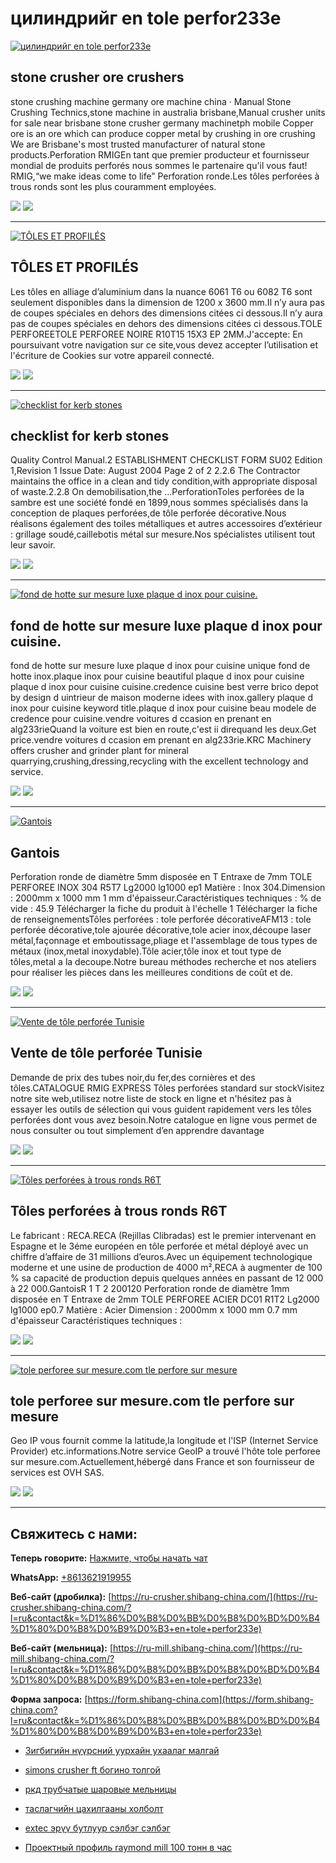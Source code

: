 # цилиндрийг en tole perfor233e

<a href="https://swt.shibang-china.com/?l=ru&img&k=%D1%86%D0%B8%D0%BB%D0%B8%D0%BD%D0%B4%D1%80%D0%B8%D0%B9%D0%B3+en+tole+perfor233e" target="_blank">![цилиндрийг en tole perfor233e](http://static.shibang-china.com/all-800x300/1251.jpg)</a>

## stone crusher ore crushers
stone crushing machine germany ore machine china &#183; Manual Stone Crushing Technics,stone machine in australia brisbane,Manual crusher units for sale near brisbane stone crusher germany machinetph mobile Copper ore is an ore which can produce copper metal by crushing in ore crushing We are Brisbane's most trusted manufacturer of natural stone products.Perforation RMIGEn tant que premier producteur et fournisseur mondial de produits perfor&#233;s nous sommes le partenaire qu'il vous faut! RMIG,“we make ideas come to life” Perforation ronde.Les t&#244;les perfor&#233;es &#224; trous ronds sont les plus couramment employ&#233;es.


<a href="https://whatsapp.shibangsoft.com/WhatsApp.php" target="_blank" title="WhatsApp">![](http://static.shibang-china.com/icon/whatsapp.png)</a> <a href="https://swt.shibang-china.com/?l=ru&icon&k=%D1%86%D0%B8%D0%BB%D0%B8%D0%BD%D0%B4%D1%80%D0%B8%D0%B9%D0%B3+en+tole+perfor233e" target="_blank">![](http://static.shibang-china.com/icon/chat-ru.png)</a>

---

<a href="https://swt.shibang-china.com/?l=ru&img&k=%D1%86%D0%B8%D0%BB%D0%B8%D0%BD%D0%B4%D1%80%D0%B8%D0%B9%D0%B3+en+tole+perfor233e" target="_blank">![T&#212;LES ET PROFIL&#201;S](http://static.shibang-china.com/all-800x300/1185.jpg)</a>

## T&#212;LES ET PROFIL&#201;S
Les t&#244;les en alliage d’aluminium dans la nuance 6061 T6 ou 6082 T6 sont seulement disponibles dans la dimension de 1200 x 3600 mm.Il n’y aura pas de coupes sp&#233;ciales en dehors des dimensions cit&#233;es ci dessous.Il n’y aura pas de coupes sp&#233;ciales en dehors des dimensions cit&#233;es ci dessous.TOLE PERFOREETOLE PERFOREE NOIRE R10T15 15X3 EP 2MM.J'accepte: En poursuivant votre navigation sur ce site,vous devez accepter l’utilisation et l'&#233;criture de Cookies sur votre appareil connect&#233;.


<a href="https://whatsapp.shibangsoft.com/WhatsApp.php" target="_blank" title="WhatsApp">![](http://static.shibang-china.com/icon/whatsapp.png)</a> <a href="https://swt.shibang-china.com/?l=ru&icon&k=%D1%86%D0%B8%D0%BB%D0%B8%D0%BD%D0%B4%D1%80%D0%B8%D0%B9%D0%B3+en+tole+perfor233e" target="_blank">![](http://static.shibang-china.com/icon/chat-ru.png)</a>

---

<a href="https://swt.shibang-china.com/?l=ru&img&k=%D1%86%D0%B8%D0%BB%D0%B8%D0%BD%D0%B4%D1%80%D0%B8%D0%B9%D0%B3+en+tole+perfor233e" target="_blank">![checklist for kerb stones](http://static.shibang-china.com/all-800x300/1106.jpg)</a>

## checklist for kerb stones
Quality Control Manual.2 ESTABLISHMENT CHECKLIST FORM SU02 Edition 1,Revision 1 Issue Date: August 2004 Page 2 of 2 2.2.6 The Contractor maintains the office in a clean and tidy condition,with appropriate disposal of waste.2.2.8 On demobilisation,the …PerforationToles perfor&#233;es de la sambre est une soci&#233;t&#233; fond&#233; en 1899,nous sommes sp&#233;cialis&#233;s dans la conception de plaques perfor&#233;es,de t&#244;le perfor&#233;e d&#233;corative.Nous r&#233;alisons &#233;galement des toiles m&#233;talliques et autres accessoires d’ext&#233;rieur : grillage soud&#233;,caillebotis m&#233;tal sur mesure.Nos sp&#233;cialistes utilisent tout leur savoir.


<a href="https://whatsapp.shibangsoft.com/WhatsApp.php" target="_blank" title="WhatsApp">![](http://static.shibang-china.com/icon/whatsapp.png)</a> <a href="https://swt.shibang-china.com/?l=ru&icon&k=%D1%86%D0%B8%D0%BB%D0%B8%D0%BD%D0%B4%D1%80%D0%B8%D0%B9%D0%B3+en+tole+perfor233e" target="_blank">![](http://static.shibang-china.com/icon/chat-ru.png)</a>

---

<a href="https://swt.shibang-china.com/?l=ru&img&k=%D1%86%D0%B8%D0%BB%D0%B8%D0%BD%D0%B4%D1%80%D0%B8%D0%B9%D0%B3+en+tole+perfor233e" target="_blank">![fond de hotte sur mesure luxe plaque d inox pour cuisine.](http://static.shibang-china.com/all-800x300/992.jpg)</a>

## fond de hotte sur mesure luxe plaque d inox pour cuisine.
fond de hotte sur mesure luxe plaque d inox pour cuisine unique fond de hotte inox.plaque inox pour cuisine beautiful plaque d inox pour cuisine plaque d inox pour cuisine cuisine.credence cuisine best verre brico depot by design d uintrieur de maison moderne idees with inox.gallery plaque d inox pour cuisine keyword title.plaque d inox pour cuisine beau modele de credence pour cuisine.vendre voitures d ccasion en prenant en alg233rieQuand la voiture est bien en route,c'est ii direquand les deux.Get price.vendre voitures d ccasion em prenant en alg233rie.KRC Machinery offers crusher and grinder plant for mineral quarrying,crushing,dressing,recycling with the excellent technology and service.


<a href="https://whatsapp.shibangsoft.com/WhatsApp.php" target="_blank" title="WhatsApp">![](http://static.shibang-china.com/icon/whatsapp.png)</a> <a href="https://swt.shibang-china.com/?l=ru&icon&k=%D1%86%D0%B8%D0%BB%D0%B8%D0%BD%D0%B4%D1%80%D0%B8%D0%B9%D0%B3+en+tole+perfor233e" target="_blank">![](http://static.shibang-china.com/icon/chat-ru.png)</a>

---

<a href="https://swt.shibang-china.com/?l=ru&img&k=%D1%86%D0%B8%D0%BB%D0%B8%D0%BD%D0%B4%D1%80%D0%B8%D0%B9%D0%B3+en+tole+perfor233e" target="_blank">![Gantois](http://static.shibang-china.com/all-800x300/960.jpg)</a>

## Gantois
Perforation ronde de diam&#232;tre 5mm dispos&#233;e en T Entraxe de 7mm TOLE PERFOREE INOX 304 R5T7 Lg2000 lg1000 ep1 Mati&#232;re : Inox 304.Dimension : 2000mm x 1000 mm 1 mm d'&#233;paisseur.Caract&#233;ristiques techniques : % de vide : 45.9 T&#233;l&#233;charger la fiche du produit &#224; l'&#233;chelle 1 T&#233;l&#233;charger la fiche de renseignementsT&#244;les perfor&#233;es : tole perfor&#233;e d&#233;corativeAFM13 : tole perfor&#233;e d&#233;corative,tole ajour&#233;e d&#233;corative,tole acier inox,d&#233;coupe laser m&#233;tal,fa&#231;onnage et emboutissage,pliage et l'assemblage de tous types de m&#233;taux (inox,metal inoxydable).T&#244;le acier,t&#244;le inox et tout type de t&#244;les,metal a la decoupe.Notre bureau m&#233;thodes recherche et nos ateliers pour r&#233;aliser les pi&#232;ces dans les meilleures conditions de co&#251;t et de.


<a href="https://whatsapp.shibangsoft.com/WhatsApp.php" target="_blank" title="WhatsApp">![](http://static.shibang-china.com/icon/whatsapp.png)</a> <a href="https://swt.shibang-china.com/?l=ru&icon&k=%D1%86%D0%B8%D0%BB%D0%B8%D0%BD%D0%B4%D1%80%D0%B8%D0%B9%D0%B3+en+tole+perfor233e" target="_blank">![](http://static.shibang-china.com/icon/chat-ru.png)</a>

---

<a href="https://swt.shibang-china.com/?l=ru&img&k=%D1%86%D0%B8%D0%BB%D0%B8%D0%BD%D0%B4%D1%80%D0%B8%D0%B9%D0%B3+en+tole+perfor233e" target="_blank">![Vente de t&#244;le perfor&#233;e Tunisie](http://static.shibang-china.com/all-800x300/609.jpg)</a>

## Vente de t&#244;le perfor&#233;e Tunisie
Demande de prix des tubes noir,du fer,des corni&#232;res et des t&#244;les.CATALOGUE RMIG EXPRESS T&#244;les perfor&#233;es standard sur stockVisitez notre site web,utilisez notre liste de stock en ligne et n'h&#233;sitez pas &#224; essayer les outils de s&#233;lection qui vous guident rapidement vers les t&#244;les perfor&#233;es dont vous avez besoin.Notre catalogue en ligne vous permet de nous consulter ou tout simplement d’en apprendre davantage


<a href="https://whatsapp.shibangsoft.com/WhatsApp.php" target="_blank" title="WhatsApp">![](http://static.shibang-china.com/icon/whatsapp.png)</a> <a href="https://swt.shibang-china.com/?l=ru&icon&k=%D1%86%D0%B8%D0%BB%D0%B8%D0%BD%D0%B4%D1%80%D0%B8%D0%B9%D0%B3+en+tole+perfor233e" target="_blank">![](http://static.shibang-china.com/icon/chat-ru.png)</a>

---

<a href="https://swt.shibang-china.com/?l=ru&img&k=%D1%86%D0%B8%D0%BB%D0%B8%D0%BD%D0%B4%D1%80%D0%B8%D0%B9%D0%B3+en+tole+perfor233e" target="_blank">![T&#244;les perfor&#233;es &#224; trous ronds R6T](http://static.shibang-china.com/all-800x300/850.jpg)</a>

## T&#244;les perfor&#233;es &#224; trous ronds R6T
Le fabricant : RECA.RECA (Rejillas Clibradas) est le premier intervenant en Espagne et le 3&#233;me europ&#233;en en t&#244;le perfor&#233;e et m&#233;tal d&#233;ploy&#233; avec un chiffre d’affaire de 31 millions d’euros.Avec un &#233;quipement technologique moderne et une usine de production de 4000 m&#178;,RECA &#224; augmenter de 100 % sa capacit&#233; de production depuis quelques ann&#233;es en passant de 12 000 &#224; 22 000.GantoisR 1 T 2 200120 Perforation ronde de diam&#232;tre 1mm dispos&#233;e en T Entraxe de 2mm TOLE PERFOREE ACIER DC01 R1T2 Lg2000 lg1000 ep0.7 Mati&#232;re : Acier Dimension : 2000mm x 1000 mm 0.7 mm d'&#233;paisseur Caract&#233;ristiques techniques :


<a href="https://whatsapp.shibangsoft.com/WhatsApp.php" target="_blank" title="WhatsApp">![](http://static.shibang-china.com/icon/whatsapp.png)</a> <a href="https://swt.shibang-china.com/?l=ru&icon&k=%D1%86%D0%B8%D0%BB%D0%B8%D0%BD%D0%B4%D1%80%D0%B8%D0%B9%D0%B3+en+tole+perfor233e" target="_blank">![](http://static.shibang-china.com/icon/chat-ru.png)</a>

---

<a href="https://swt.shibang-china.com/?l=ru&img&k=%D1%86%D0%B8%D0%BB%D0%B8%D0%BD%D0%B4%D1%80%D0%B8%D0%B9%D0%B3+en+tole+perfor233e" target="_blank">![tole perforee sur mesure.com tle perfore sur mesure](http://static.shibang-china.com/all-800x300/138.jpg)</a>

## tole perforee sur mesure.com tle perfore sur mesure
Geo IP vous fournit comme la latitude,la longitude et l'ISP (Internet Service Provider) etc.informations.Notre service GeoIP a trouv&#233; l'h&#244;te tole perforee sur mesure.com.Actuellement,h&#233;berg&#233; dans France et son fournisseur de services est OVH SAS.

<a href="https://whatsapp.shibangsoft.com/WhatsApp.php" target="_blank" title="WhatsApp">![](http://static.shibang-china.com/icon/whatsapp.png)</a> <a href="https://swt.shibang-china.com/?l=ru&icon&k=%D1%86%D0%B8%D0%BB%D0%B8%D0%BD%D0%B4%D1%80%D0%B8%D0%B9%D0%B3+en+tole+perfor233e" target="_blank">![](http://static.shibang-china.com/icon/chat-ru.png)</a>

---
## Свяжитесь с нами:

**Теперь говорите:** [Нажмите, чтобы начать чат](https://swt.shibang-china.com?l=ru&contact&k=%D1%86%D0%B8%D0%BB%D0%B8%D0%BD%D0%B4%D1%80%D0%B8%D0%B9%D0%B3+en+tole+perfor233e)

**WhatsApp:**  [+8613621919955](https://whatsapp.shibangsoft.com/WhatsApp.php)

**Веб-сайт (дробилка):** [https://ru-crusher.shibang-china.com/](https://ru-crusher.shibang-china.com/?l=ru&contact&k=%D1%86%D0%B8%D0%BB%D0%B8%D0%BD%D0%B4%D1%80%D0%B8%D0%B9%D0%B3+en+tole+perfor233e)

**Веб-сайт (мельница):** [https://ru-mill.shibang-china.com/](https://ru-mill.shibang-china.com/?l=ru&contact&k=%D1%86%D0%B8%D0%BB%D0%B8%D0%BD%D0%B4%D1%80%D0%B8%D0%B9%D0%B3+en+tole+perfor233e)

**Форма запроса:** [https://form.shibang-china.com](https://form.shibang-china.com?l=ru&contact&k=%D1%86%D0%B8%D0%BB%D0%B8%D0%BD%D0%B4%D1%80%D0%B8%D0%B9%D0%B3+en+tole+perfor233e)

* [Зигбигийн нүүрсний уурхайн ухаалаг малгай](../129/%D0%97%D0%B8%D0%B3%D0%B1%D0%B8%D0%B3%D0%B8%D0%B9%D0%BD%20%D0%BD%D2%AF%D2%AF%D1%80%D1%81%D0%BD%D0%B8%D0%B9%20%D1%83%D1%83%D1%80%D1%85%D0%B0%D0%B9%D0%BD%20%D1%83%D1%85%D0%B0%D0%B0%D0%BB%D0%B0%D0%B3%20%D0%BC%D0%B0%D0%BB%D0%B3%D0%B0%D0%B9.md)

* [simons crusher ft богино толгой](../130/simons%20crusher%20ft%20%D0%B1%D0%BE%D0%B3%D0%B8%D0%BD%D0%BE%20%D1%82%D0%BE%D0%BB%D0%B3%D0%BE%D0%B9.md)

* [ркд трубчатые шаровые мельницы](../126/%D1%80%D0%BA%D0%B4%20%D1%82%D1%80%D1%83%D0%B1%D1%87%D0%B0%D1%82%D1%8B%D0%B5%20%D1%88%D0%B0%D1%80%D0%BE%D0%B2%D1%8B%D0%B5%20%D0%BC%D0%B5%D0%BB%D1%8C%D0%BD%D0%B8%D1%86%D1%8B.md)

* [таслагчийн цахилгааны холболт](../130/%D1%82%D0%B0%D1%81%D0%BB%D0%B0%D0%B3%D1%87%D0%B8%D0%B9%D0%BD%20%D1%86%D0%B0%D1%85%D0%B8%D0%BB%D0%B3%D0%B0%D0%B0%D0%BD%D1%8B%20%D1%85%D0%BE%D0%BB%D0%B1%D0%BE%D0%BB%D1%82.md)

* [extec эрүү бутлуур сэлбэг сэлбэг](../130/extec%20%D1%8D%D1%80%D2%AF%D2%AF%20%D0%B1%D1%83%D1%82%D0%BB%D1%83%D1%83%D1%80%20%D1%81%D1%8D%D0%BB%D0%B1%D1%8D%D0%B3%20%D1%81%D1%8D%D0%BB%D0%B1%D1%8D%D0%B3.md)

* [Проектный профиль raymond mill 100 тонн в час](../130/%D0%9F%D1%80%D0%BE%D0%B5%D0%BA%D1%82%D0%BD%D1%8B%D0%B9%20%D0%BF%D1%80%D0%BE%D1%84%D0%B8%D0%BB%D1%8C%20raymond%20mill%20100%20%D1%82%D0%BE%D0%BD%D0%BD%20%D0%B2%20%D1%87%D0%B0%D1%81.md)